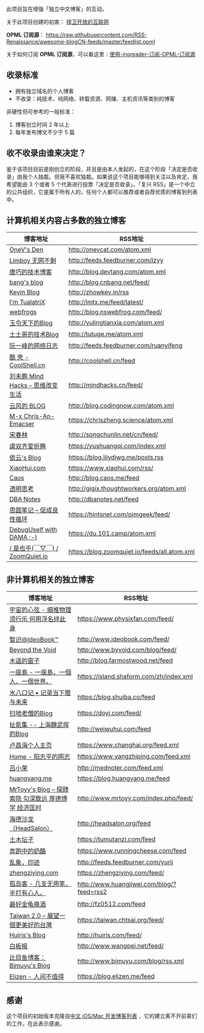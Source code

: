 此项目旨在增强「独立中文博客」的互动。

关于此项目创建的初衷： [捍卫开放的互联网](http://www.xianmin.org/post/defend-the-open-internet/)

**OPML 订阅源**： https://raw.githubusercontent.com/RSS-Renaissance/awesome-blogCN-feeds/master/feedlist.opml

关于如何订阅 **OPML 订阅源**，可以看这里：[使用-inoreader-订阅-OPML-订阅源](https://github.com/RSS-Renaissance/RSSR-Docs-CN/blob/master/01-%E4%BD%BF%E7%94%A8-inoreader-%E8%AE%A2%E9%98%85-OPML-%E8%AE%A2%E9%98%85%E6%BA%90.md)

## 收录标准
- 拥有独立域名的个人博客
- 不收录：纯技术、纯网络、转载资源、网赚、主机资讯等类别的博客

非硬性但可参考的一般标准：
1. 博客创立时间 2 年以上
2. 每年发布博文不少于 5 篇

## 收不收录由谁来决定？
鉴于该项目目前是刚创立的阶段，并且是由本人发起的，在这个阶段「决定是否收录」由我个人独裁。但我不喜欢独裁。如果说这个项目能够得到关注以及肯定，我希望能由 3 个或者 5 个代表进行投票「决定是否收录」。「复兴 RSS」是一个中立的公共组织，它是属于所有人的，任何个人都可以推荐或者自荐优质的博客到列表中。

## 计算机相关内容占多数的独立博客
博客地址 | RSS地址
----- | -----
[OneV's Den](http://onevcat.com) | <http://onevcat.com/atom.xml>
[Limboy 无网不剩](http://limboy.me/) | <http://feeds.feedburner.com/lzyy>
[唐巧的技术博客](http://blog.devtang.com) | <http://blog.devtang.com/atom.xml>
[bang's blog](http://blog.cnbang.net/) | <http://blog.cnbang.net/feed/>
[Kevin Blog](http://zhowkev.in) | <http://zhowkev.in/rss>
[I'm TualatriX](http://imtx.me) | <http://imtx.me/feed/latest/>
[webfrogs](http://blog.nswebfrog.com/) | <http://blog.nswebfrog.com/feed/>
[玉令天下的Blog](http://yulingtianxia.com) | <http://yulingtianxia.com/atom.xml>
[土土哥的技术Blog](http://tutuge.me/) | <http://tutuge.me/atom.xml>
[阮一峰的网络日志](http://www.ruanyifeng.com/blog/) | <http://feeds.feedburner.com/ruanyifeng>
[酷 壳 - CoolShell.cn](http://coolshell.cn/) | <http://coolshell.cn/feed>
[刘未鹏 Mind Hacks – 思维改变生活](http://mindhacks.cn/) | <http://mindhacks.cn/feed/>
[云风的 BLOG](http://blog.codingnow.com/) | <http://blog.codingnow.com/atom.xml>
[M-x Chris-An-Emacser](https://chriszheng.science/) | <https://chriszheng.science/atom.xml>
[宋春林](http://sixf.org/) | <http://songchunlin.net/cn/feed/>
[虞双齐爱折腾](https://yushuangqi.com/) | <https://yushuangqi.com/index.xml>
[依云's Blog](https://blog.lilydjwg.me/) | <https://blog.lilydjwg.me/posts.rss>
[XiaoHui.com](https://www.xiaohui.com/) | <https://www.xiaohui.com/rss/>
[Caos](http://blog.caos.me/) | <http://blog.caos.me/feed>
[透明思考](http://gigix.thoughtworkers.org/) | <http://gigix.thoughtworkers.org/atom.xml>
[DBA Notes](http://dbanotes.net/) | <http://dbanotes.net/feed>
[思圆笔记 – 促成良性循环](https://hintsnet.com/pimgeek/) | <https://hintsnet.com/pimgeek/feed/>
[DebugUself with DAMA ;-)](https://du.101.camp/) | <https://du.101.camp/atom.xml>
[/ 是也乎(￣▽￣) / ZoomQuiet.io](https://blog.zoomquiet.io/) | <https://blog.zoomquiet.io/feeds/all.atom.xml>

## 非计算机相关的独立博客
博客地址 | RSS地址
----- | -----
[宇宙的心弦 - 细推物理须行乐 何用浮名绊此身](https://www.physixfan.com/) | <https://www.physixfan.com/feed/>
[智识@IdeoBook™](http://www.ideobook.com/) | <http://www.ideobook.com/feed/>
[Beyond the Void](http://www.byvoid.com/) | <http://www.byvoid.com/blog/feed/>
[木遥的窗子](http://blog.farmostwood.net/) | <http://blog.farmostwood.net/feed>
[一座島 - 一座島，一個人，一個世界。](https://island.shaform.com/zh/) | <https://island.shaform.com/zh/index.xml>
[水八口记 • 记录当下赠与未来](https://blog.shuiba.co/) | <https://blog.shuiba.co/feed>
[扫地老僧的Blog](https://doyj.com/) | <https://doyj.com/feed/>
[扯氮集 -- 上海魏武挥的Blog](http://weiwuhui.com/) | <http://weiwuhui.com/feed>
[卢昌海个人主页](https://www.changhai.org/) | <https://www.changhai.org/feed.xml>
[Home - 阳志平的网志](https://www.yangzhiping.com/) | <https://www.yangzhiping.com/feed.xml>
[吕小荣](http://mednoter.com/) | <http://mednoter.com/feed.xml>
[huangyang.me](https://blog.huangyang.me/) | <https://blog.huangyang.me/feed>
[MrToyy's Blog – 探赜索隐 勾深致远 厚德博学 经济匡时](http://www.mrtoyy.com/) | <http://www.mrtoyy.com/index.php/feed/>
[海德沙龙（HeadSalon）](http://headsalon.org/) | <http://headsalon.org/feed>
[土木坛子](https://tumutanzi.com/) | <https://tumutanzi.com/feed>
[奔跑中的奶酪](https://www.runningcheese.com/) | <https://www.runningcheese.com/feed>
[乱象，印迹](http://www.luanxiang.org/blog/) | <http://feeds.feedburner.com/yurii>
[zhengziying.com](https://zhengziying.com/) | <https://zhengziying.com/feed/>
[孤岛客 - 几支无用笔，半打有心人。](http://www.huangjiwei.com/blog/) | <http://www.huangjiwei.com/blog/?feed=rss2>
[最好金龟换酒](http://fz0512.com/) | <http://fz0512.com/feed>
[Taiwan 2.0 – 展望一個更美好的台灣](https://taiwan.chtsai.org/) | <https://taiwan.chtsai.org/feed/>
[Huiris's Blog](http://huiris.com/) | <http://huiris.com/feed/>
[白板报](http://www.baibanbao.net/) | <http://www.wangpei.net/feed/>
[比目鱼博客：Bimuyu's Blog](http://www.bimuyu.com/blog/) | <http://www.bimuyu.com/blog/rss.xml>
[Elizen - 人间不值得](https://blog.elizen.me/) | <https://blog.elizen.me/feed>

## 感谢
这个项目的初始版本克隆自[中文 iOS/Mac 开发博客列表](https://github.com/tangqiaoboy/iOSBlogCN) ，它的建立离不开前辈们的工作，在此表示感谢。
